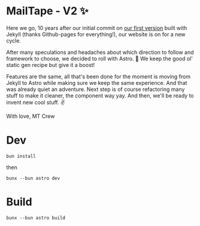 # MailTape - V2 ✨

Here we go, 10 years after our initial commit on [our first version](https://github.com/MailTape/MailTape.github.io/) built with Jekyll (thanks Github-pages for everything!), our website is on for a new cycle.

After many speculations and headaches about which direction to follow and framework to choose, we decided to roll with Astro. 💫 We keep the good ol' static gen recipe but give it a boost!

Features are the same, all that's been done for the moment is moving from Jekyll to Astro while making sure we keep the same experience. And that was already quiet an adventure. Next step is of course refactoring many stuff to make it cleaner, the component way yay. And then, we'll be ready to invent new cool stuff. ✌️

With love,
MT Crew

# Dev

`bun install`

then

`bunx --bun astro dev`

# Build

`bunx --bun astro build`
